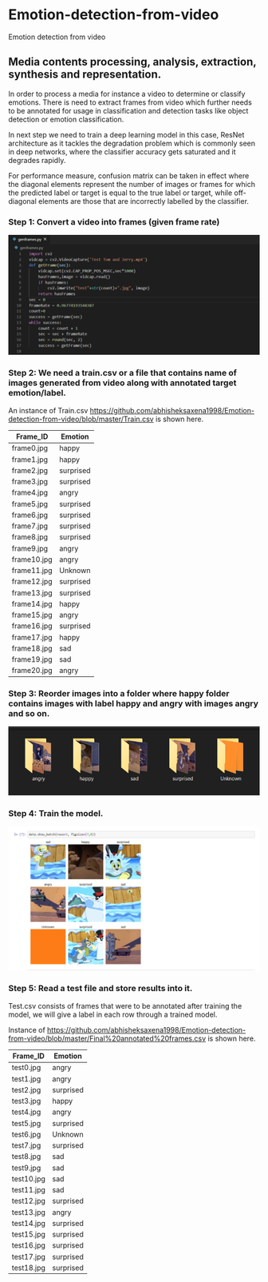 # Emotion-detection-from-video
Emotion detection from video

## Media contents processing, analysis, extraction, synthesis and representation.

In order to process a media for instance a video to determine or classify emotions. There is need to extract frames from video which further needs to be annotated for usage in classification and detection tasks like object detection or emotion classification.

In next step we need to train a deep learning model in this case, ResNet architecture as it tackles the degradation problem which is commonly seen in deep networks, where the classifier accuracy gets saturated and it degrades rapidly.

For performance measure, confusion matrix can be taken in effect where the diagonal elements represent the number of images or frames for which the predicted label or target is equal to the true label or target, while off-diagonal elements are those that are incorrectly labelled by the classifier.

### Step 1: Convert a video into frames (given frame rate)

   ![How to install](/Images/t1.png)

### Step 2: We need a train.csv or a file that contains name of images generated from video along with annotated target emotion/label.

  An instance of Train.csv https://github.com/abhisheksaxena1998/Emotion-detection-from-video/blob/master/Train.csv is shown here. 

| Frame_ID               | 	Emotion   |
| ---------------------- | ---------- |
| frame0.jpg             | 	happy     |
| frame1.jpg             | 	happy     |
| frame2.jpg             | 	surprised |
| frame3.jpg             | 	surprised |
| frame4.jpg             | 	angry     |
| frame5.jpg             | 	surprised |
| frame6.jpg             | 	surprised |
| frame7.jpg             | 	surprised |
| frame8.jpg             | 	surprised |
| frame9.jpg             | 	angry     |
| frame10.jpg            | 	angry     |
| frame11.jpg            | 	Unknown   |
| frame12.jpg            | 	surprised |
| frame13.jpg            | 	surprised |
| frame14.jpg            | 	happy     |
| frame15.jpg            | 	angry     |
| frame16.jpg            | 	surprised |
| frame17.jpg            | 	happy     |
| frame18.jpg            | 	sad       |
| frame19.jpg            | 	sad       |
| frame20.jpg            | 	angry     |

### Step 3: Reorder images into a folder where happy folder contains images with label happy and angry with images angry and so on.

  ![How to install](/Images/t2.png)

### Step 4: Train the model.

  ![How to install](/Images/t4.png)


### Step 5: Read a test file and store results into it.

  Test.csv consists of frames that were to be annotated after training the model, we will give a label in each row through a trained model.
                
  Instance of https://github.com/abhisheksaxena1998/Emotion-detection-from-video/blob/master/Final%20annotated%20frames.csv is shown here.

| Frame_ID   | 	Emotion   |
| ---------- | ---------- |
| test0.jpg  | 	angry     |
| test1.jpg  | 	angry     |
| test2.jpg  | 	surprised |
| test3.jpg  | 	happy     |
| test4.jpg  | 	angry     |
| test5.jpg  | 	surprised |
| test6.jpg  | 	Unknown   |
| test7.jpg  | 	surprised |
| test8.jpg  | 	sad       |
| test9.jpg  | 	sad       |
| test10.jpg | 	sad       |
| test11.jpg | 	sad       |
| test12.jpg | 	surprised |
| test13.jpg | 	angry     |
| test14.jpg | 	surprised |
| test15.jpg | 	surprised |
| test16.jpg | 	surprised |
| test17.jpg | 	surprised |
| test18.jpg | 	surprised |



